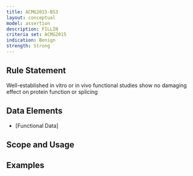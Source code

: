 ```yaml
---
title: ACMG2015-BS3
layout: conceptual
model: assertion
description: FILLIN
criteria set: ACMG2015
indication: Benign
strength: Strong
---
```


Rule Statement
--------------
Well-established in vitro or in vivo functional studies show no damaging effect on protein function or splicing

Data Elements
-------------
* [Functional Data]

Scope and Usage
---------------

Examples
--------
